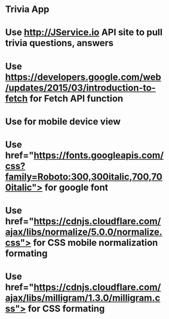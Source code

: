 # Trivia App
# Use http://JService.io API site to pull trivia questions, answers
# Use https://developers.google.com/web/updates/2015/03/introduction-to-fetch for Fetch API function
# Use <meta name="viewport" content="width=device-width, initial-scale=1.0" /> for mobile device view
# Use href="https://fonts.googleapis.com/css?family=Roboto:300,300italic,700,700italic"> for google font
# Use href="https://cdnjs.cloudflare.com/ajax/libs/normalize/5.0.0/normalize.css"> for CSS mobile normalization formating 
# Use href="https://cdnjs.cloudflare.com/ajax/libs/milligram/1.3.0/milligram.css"> for CSS formating
